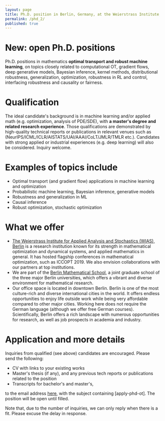 ```yaml
---
layout: page
title: Ph.D. position in Berlin, Germany, at the Weierstrass Institute, optimization and machine learning
permalink: /phd_2/
published: true
---
```


# New: open Ph.D. positions

Ph.D. positions in mathematics **optimal transport and robust machine learning**, on topics closely related to computational OT, gradient flows, deep generative models, Bayesian inference, kernel methods, distributional robustness, generalization, optimization, robustness in RL and control, interfacing robustness and causality or fairness.

# Qualification
The ideal candidate's background is in machine learning and/or applied math (e.g. optimization, analysis of PDE/SDE), with **a master's degree and related research experience**. Those qualifications are demonstrated by high-quality technical reports or publications in relevant venues such as (NeurIPS/ICML/ICLR/AISTATS/UAI/AAAI/CoLT/JMLR/TMLR etc.). Candidates with strong applied or industrial experiences (e.g. deep learning) will also be considered. Inquiry welcome.

# Examples of topics include

* Optimal transport (and gradient flow) applications in machine learning and optimization
* Probabilistic machine learning, Bayesian inference, generative models
* Robustness and generalization in ML
* Causal inference
* Robust optimization, stochastic optimization
  
# What we offer

  - [The Weierstrass Institute for Applied Analysis and Stochastics (WIAS), Berlin](https://wias-berlin.de/) is a research institution known for its strength in mathematical optimization and dynamical systems, and applied mathematics in general. It has hosted flagship conferences in mathematical optimization, such as ICCOPT 2019. We also envision collaborations with our partners at top institutions.
  - We are part of the [Berlin Mathematical School](https://www.math-berlin.de/), a joint graduate school of the three major Berlin universities, which offers a vibrant and diverse environment for mathematical research.
  - Our office space is located in downtown Berlin. Berlin is one of the most culture-rich and diverse international cities in the world. It offers endless opportunities to enjoy life outside work while being very affordable compared to other major cities. Working here does not require the German language (although we offer free German courses). Scientifically, Berlin offers a rich landscape with numerous opportunities for research, as well as job prospects in academia and industry.

# Application and more details

Inquiries from qualified (see above) candidates are encouraged. Please send the following:

- CV with links to your existing works
- Master's thesis (if any), and any previous tech reports or publications related to the position
- Transcripts for bachelor's and master's,

to the email address [here](mailto:zplusj@gmail.com), with the subject containing [apply-phd-ot].
The position will be open until filled. 

Note that, due to the number of inquiries, we can only reply when there is a fit. Please excuse the delay in response.
